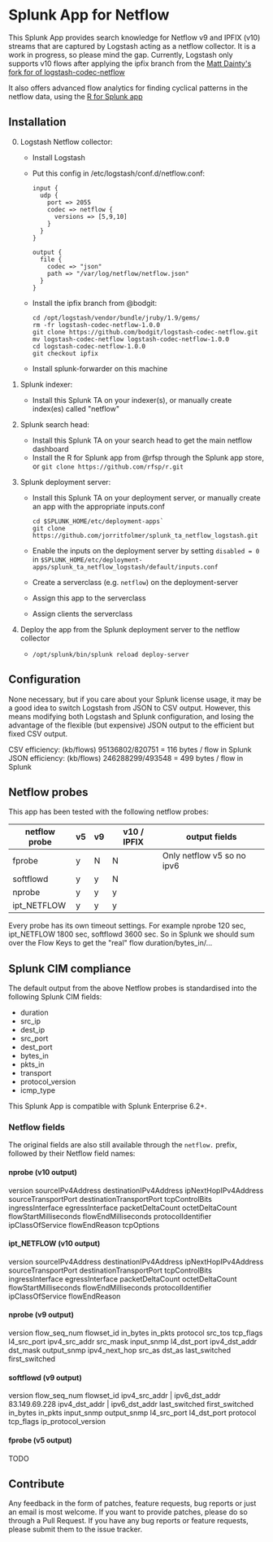 # Splunk App for Netflow

This Splunk App provides search knowledge for Netflow v9 and IPFIX (v10) streams that are captured
by Logstash acting as a netflow collector.
It is a work in progress, so please mind the gap. Currently, Logstash only supports v10 flows after applying the ipfix branch from the [Matt Dainty's fork for of logstash-codec-netflow](https://github.com/bodgit/logstash-codec-netflow/tree/ipfix)

It also offers advanced flow analytics for finding cyclical patterns in the netflow data, using the [R for Splunk app](https://github.com/rfsp/r)

## Installation

0. Logstash Netflow collector:
    * Install Logstash 
    * Put this config in /etc/logstash/conf.d/netflow.conf:

        ````
        input {
          udp {
            port => 2055
            codec => netflow {
              versions => [5,9,10]
            }
          }
        }

        output {
          file {
            codec => "json"
            path => "/var/log/netflow/netflow.json"
          }
        }
        ````

    * Install the ipfix branch from @bodgit:

        ````
        cd /opt/logstash/vendor/bundle/jruby/1.9/gems/
        rm -fr logstash-codec-netflow-1.0.0
        git clone https://github.com/bodgit/logstash-codec-netflow.git
        mv logstash-codec-netflow logstash-codec-netflow-1.0.0
        cd logstash-codec-netflow-1.0.0
        git checkout ipfix
        ```` 

    * Install splunk-forwarder on this machine

1. Splunk indexer:
    * Install this Splunk TA on your indexer(s), or manually create index(es) called "netflow"
2. Splunk search head:
    * Install this Splunk TA on your search head to get the main netflow dashboard
    * Install the R for Splunk app from @rfsp through the Splunk app store, or `git clone https://github.com/rfsp/r.git`
3. Splunk deployment server:
    * Install this Splunk TA on your deployment server, or manually create an app with the appropriate inputs.conf

        ````
        cd $SPLUNK_HOME/etc/deployment-apps`
        git clone https://github.com/jorritfolmer/splunk_ta_netflow_logstash.git
        ````

    * Enable the inputs on the deployment server by setting `disabled = 0` in `$SPLUNK_HOME/etc/deployment-apps/splunk_ta_netflow_logstash/default/inputs.conf`
    * Create a serverclass (e.g. `netflow`) on the deployment-server
    * Assign this app to the serverclass
    * Assign clients the serverclass

4. Deploy the app from the Splunk deployment server to the netflow collector
    * `/opt/splunk/bin/splunk reload deploy-server`

## Configuration

None necessary, but if you care about your Splunk license usage, it may be a good idea to switch Logstash from JSON to CSV output. However, this means modifying both Logstash and Splunk configuration, and losing the advantage of the flexible (but expensive) JSON output to the efficient but fixed CSV output.

CSV efficiency: (kb/flows) 95136802/820751 = 116 bytes / flow in Splunk
JSON efficiency: (kb/flows) 246288299/493548 = 499 bytes / flow in Splunk

## Netflow probes

This app has been tested with the following netflow probes:

| netflow probe | v5 | v9 | v10 / IPFIX | output fields
|---------------|----|----|------|----
| fprobe        | y  |  N | N    | Only netflow v5 so no ipv6
| softflowd     | y  |  y | N    | 
| nprobe        | y  |  y | y    |
| ipt_NETFLOW   | y  |  y | y    |

Every probe has its own timeout settings. For example nprobe 120 sec, ipt_NETFLOW 1800 sec, softflowd 3600 sec.
So in Splunk we should sum over the Flow Keys to get the "real" flow duration/bytes_in/...

## Splunk CIM compliance

The default output from the above Netflow probes is standardised into the following Splunk CIM fields:

* duration
* src_ip
* dest_ip
* src_port
* dest_port
* bytes_in
* pkts_in
* transport
* protocol_version
* icmp_type


This Splunk App is compatible with Splunk Enterprise 6.2+.

### Netflow fields

The original fields are also still available through the `netflow.` prefix, followed by their Netflow field names:

#### nprobe (v10 output)
version
sourceIPv4Address
destinationIPv4Address
ipNextHopIPv4Address
sourceTransportPort
destinationTransportPort
tcpControlBits
ingressInterface
egressInterface
packetDeltaCount
octetDeltaCount
flowStartMilliseconds
flowEndMilliseconds
protocolIdentifier
ipClassOfService
flowEndReason
tcpOptions

#### ipt_NETFLOW (v10 output)

version
sourceIPv4Address
destinationIPv4Address
ipNextHopIPv4Address
sourceTransportPort
destinationTransportPort
tcpControlBits
ingressInterface
egressInterface
packetDeltaCount
octetDeltaCount
flowStartMilliseconds
flowEndMilliseconds
protocolIdentifier
ipClassOfService
flowEndReason

#### nprobe (v9 output)

version
flow_seq_num
flowset_id
in_bytes
in_pkts
protocol
src_tos
tcp_flags
l4_src_port
ipv4_src_addr
src_mask
input_snmp
l4_dst_port
ipv4_dst_addr
dst_mask
output_snmp
ipv4_next_hop
src_as
dst_as
last_switched
first_switched

#### softflowd (v9 output)

version
flow_seq_num
flowset_id
ipv4_src_addr | ipv6_dst_addr
83.149.69.228
ipv4_dst_addr | ipv6_dst_addr
last_switched
first_switched
in_bytes
in_pkts
input_snmp
output_snmp
l4_src_port
l4_dst_port
protocol
tcp_flags
ip_protocol_version

#### fprobe (v5 output)

TODO

## Contribute

Any feedback in the form of patches, feature requests, bug reports or just an email is most welcome.
If you want to provide patches, please do so through a Pull Request.
If you have any bug reports or feature requests, please submit them to the issue tracker.
